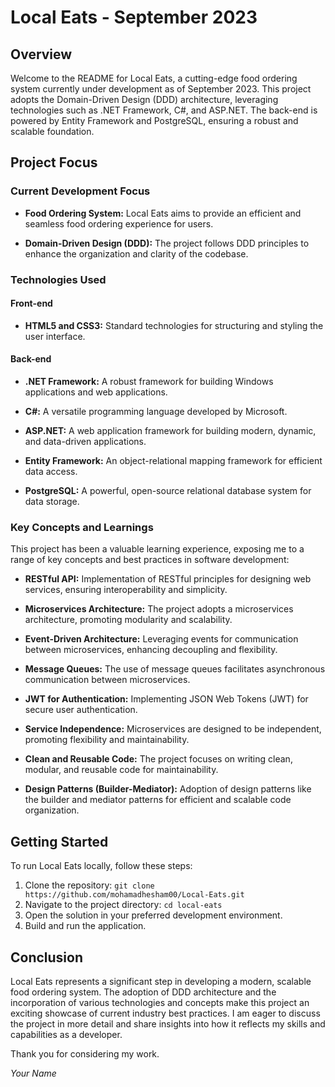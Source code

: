# Local Eats - September 2023

## Overview

Welcome to the README for Local Eats, a cutting-edge food ordering system currently under development as of September 2023. This project adopts the Domain-Driven Design (DDD) architecture, leveraging technologies such as .NET Framework, C#, and ASP.NET. The back-end is powered by Entity Framework and PostgreSQL, ensuring a robust and scalable foundation.

## Project Focus

### Current Development Focus

- **Food Ordering System:** Local Eats aims to provide an efficient and seamless food ordering experience for users.

- **Domain-Driven Design (DDD):** The project follows DDD principles to enhance the organization and clarity of the codebase.

### Technologies Used

#### Front-end

- **HTML5 and CSS3:** Standard technologies for structuring and styling the user interface.

#### Back-end

- **.NET Framework:** A robust framework for building Windows applications and web applications.
  
- **C#:** A versatile programming language developed by Microsoft.

- **ASP.NET:** A web application framework for building modern, dynamic, and data-driven applications.

- **Entity Framework:** An object-relational mapping framework for efficient data access.

- **PostgreSQL:** A powerful, open-source relational database system for data storage.

### Key Concepts and Learnings

This project has been a valuable learning experience, exposing me to a range of key concepts and best practices in software development:

- **RESTful API:** Implementation of RESTful principles for designing web services, ensuring interoperability and simplicity.

- **Microservices Architecture:** The project adopts a microservices architecture, promoting modularity and scalability.

- **Event-Driven Architecture:** Leveraging events for communication between microservices, enhancing decoupling and flexibility.

- **Message Queues:** The use of message queues facilitates asynchronous communication between microservices.

- **JWT for Authentication:** Implementing JSON Web Tokens (JWT) for secure user authentication.

- **Service Independence:** Microservices are designed to be independent, promoting flexibility and maintainability.

- **Clean and Reusable Code:** The project focuses on writing clean, modular, and reusable code for maintainability.

- **Design Patterns (Builder-Mediator):** Adoption of design patterns like the builder and mediator patterns for efficient and scalable code organization.

## Getting Started

To run Local Eats locally, follow these steps:

1. Clone the repository: `git clone https://github.com/mohamadhesham00/Local-Eats.git`
2. Navigate to the project directory: `cd local-eats`
3. Open the solution in your preferred development environment.
4. Build and run the application.

## Conclusion

Local Eats represents a significant step in developing a modern, scalable food ordering system. The adoption of DDD architecture and the incorporation of various technologies and concepts make this project an exciting showcase of current industry best practices. I am eager to discuss the project in more detail and share insights into how it reflects my skills and capabilities as a developer.

Thank you for considering my work.

*Your Name*
